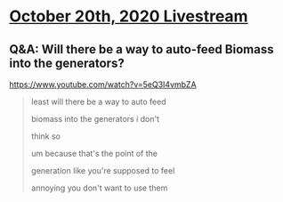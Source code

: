 # [October 20th, 2020 Livestream](../2020-10-20.md)
## Q&A: Will there be a way to auto-feed Biomass into the generators?
https://www.youtube.com/watch?v=5eQ3I4vmbZA
> least will there be a way to auto feed
>
> biomass into the generators i don't
>
> think so
>
> um because that's the point of the
>
> generation like you're supposed to feel
>
> annoying you don't want to use them
>
